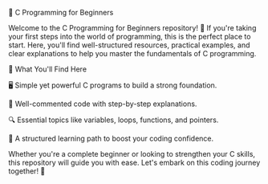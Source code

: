 🌟 C Programming for Beginners

Welcome to the C Programming for Beginners repository! 🚀 If you're taking your first steps into the world of programming, this is the perfect place to start. Here, you'll find well-structured resources, practical examples, and clear explanations to help you master the fundamentals of C programming.

📌 What You'll Find Here

🖥️ Simple yet powerful C programs to build a strong foundation.

📖 Well-commented code with step-by-step explanations.

🔍 Essential topics like variables, loops, functions, and pointers.

🚀 A structured learning path to boost your coding confidence.

Whether you're a complete beginner or looking to strengthen your C skills, this repository will guide you with ease. Let's embark on this coding journey together! 🎯
